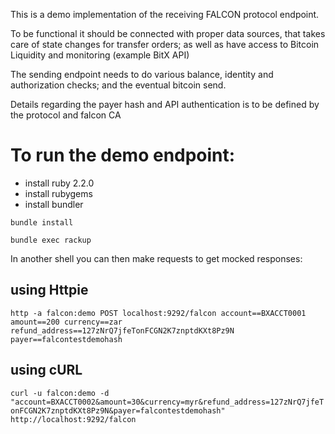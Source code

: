 
This is a demo implementation of the receiving FALCON protocol endpoint.

To be functional it should be connected with proper data sources,
 that takes care of state changes for transfer orders;
 as well as have access to Bitcoin Liquidity and monitoring
 (example BitX API)

The sending endpoint needs to do various balance,
identity and authorization checks; and the eventual bitcoin send.

Details regarding the payer hash and API authentication is to be defined by the protocol and falcon CA




# To run the demo endpoint:

- install ruby 2.2.0
- install rubygems
- install bundler

`bundle install`

`bundle exec rackup`


In another shell you can then make requests to get mocked responses:

## using Httpie

```http -a falcon:demo POST localhost:9292/falcon account==BXACCT0001 amount==200 currency==zar refund_address==127zNrQ7jfeTonFCGN2K7znptdKXt8Pz9N payer==falcontestdemohash```


## using cURL

```curl -u falcon:demo -d "account=BXACCT0002&amount=30&currency=myr&refund_address=127zNrQ7jfeTonFCGN2K7znptdKXt8Pz9N&payer=falcontestdemohash" http://localhost:9292/falcon```
